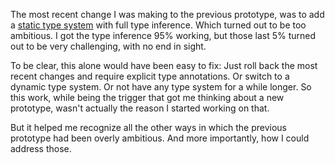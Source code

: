 The most recent change I was making to the previous prototype, was to add a
[static type system](/daily/2025-01-26) with full type inference. Which turned
out to be too ambitious. I got the type inference 95% working, but those last 5%
turned out to be very challenging, with no end in sight.

To be clear, this alone would have been easy to fix: Just roll back the most
recent changes and require explicit type annotations. Or switch to a dynamic
type system. Or not have any type system for a while longer. So this work, while
being the trigger that got me thinking about a new prototype, wasn't actually
the reason I started working on that.

But it helped me recognize all the other ways in which the previous prototype
had been overly ambitious. And more importantly, how I could address those.
